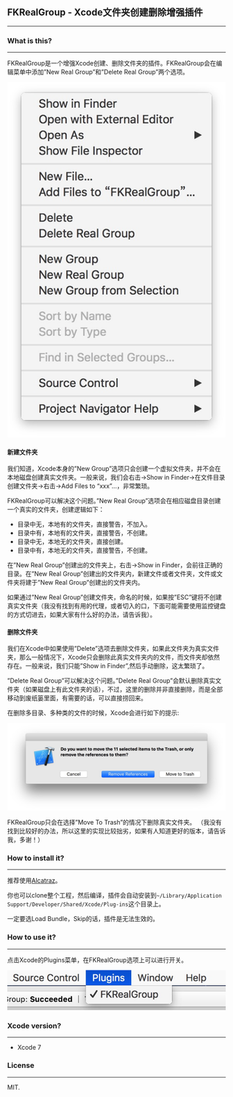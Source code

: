 ## FKRealGroup - Xcode文件夹创建删除增强插件
---- 
### What is this?

---- 
FKRealGroup是一个增强Xcode创建、删除文件夹的插件。FKRealGroup会在编辑菜单中添加”New Real Group”和”Delete Real Group”两个选项。

![image](https://raw.githubusercontent.com/Forkong/FKRealGroup/master/ScreenShots/fkrealgroup_1.jpg)

#### 新建文件夹

我们知道，Xcode本身的”New Group”选项只会创建一个虚拟文件夹，并不会在本地磁盘创建真实文件夹。一般来说，我们会右击-\>Show in Finder-\>在文件目录创建文件夹-\>右击-\>Add Files to “xxx”…，非常繁琐。

FKRealGroup可以解决这个问题。”New Real Group”选项会在相应磁盘目录创建一个真实的文件夹，创建逻辑如下：

- 目录中无，本地有的文件夹，直接警告，不加入。
- 目录中有，本地有的文件夹，直接警告，不创建。
- 目录中无，本地无的文件夹，直接创建。
- 目录中有，本地无的文件夹，直接警告，不创建。

在”New Real Group”创建出的文件夹上，右击-\>Show in Finder，会前往正确的目录。在”New Real Group”创建出的文件夹内，新建文件或者文件夹，文件或文件夹将建于”New Real Group”创建出的文件夹内。

如果通过”New Real Group”创建文件夹，命名的时候，如果按”ESC”键将不创建真实文件夹（我没有找到有用的代理，或者切入的口，下面可能需要使用监控键盘的方式切进去，如果大家有什么好的办法，请告诉我）。

#### 删除文件夹

我们在Xcode中如果使用”Delete”选项去删除文件夹，如果此文件夹为真实文件夹，那么一般情况下，Xcode只会删除此真实文件夹内的文件，而文件夹却依然存在。一般来说，我们只能”Show in Finder”,然后手动删除，这太繁琐了。

”Delete Real Group”可以解决这个问题。”Delete Real Group”会默认删除真实文件夹（如果磁盘上有此文件夹的话），不过，这里的删除并非直接删除，而是全部移动到废纸篓里面，有需要的话，可以直接捞回来。

在删除多目录、多种类的文件的时候，Xcode会进行如下的提示:

![image](https://raw.githubusercontent.com/Forkong/FKRealGroup/master/ScreenShots/fkrealgroup_2.jpg)

FKRealGroup只会在选择”Move To Trash”的情况下删除真实文件夹。
（我没有找到比较好的办法，所以这里的实现比较拙劣，如果有人知道更好的版本，请告诉我，多谢！）

### How to install it?

---- 
推荐使用[Alcatraz](https://github.com/alcatraz/Alcatraz)。

你也可以clone整个工程，然后编译，插件会自动安装到`~/Library/Application Support/Developer/Shared/Xcode/Plug-ins`这个目录上。

一定要选Load Bundle，Skip的话，插件是无法生效的。

### How to use it?

---- 
点击Xcode的Plugins菜单，在FKRealGroup选项上可以进行开关。

![image](https://raw.githubusercontent.com/Forkong/FKRealGroup/master/ScreenShots/fkrealgroup_3.jpg)

### Xcode version?

---- 
- Xcode 7

### License

---- 
MIT.

